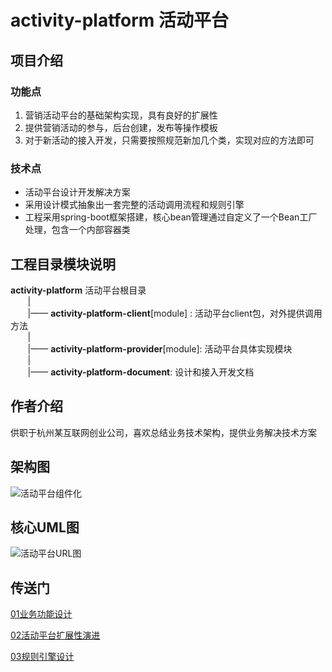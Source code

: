 # activity-platform 活动平台

## 项目介绍
### 功能点
1. 营销活动平台的基础架构实现，具有良好的扩展性
2. 提供营销活动的参与，后台创建，发布等操作模板
3. 对于新活动的接入开发，只需要按照规范新加几个类，实现对应的方法即可

### 技术点
- 活动平台设计开发解决方案
- 采用设计模式抽象出一套完整的活动调用流程和规则引擎
- 工程采用spring-boot框架搭建，核心bean管理通过自定义了一个Bean工厂处理，包含一个内部容器类



## 工程目录模块说明
**activity-platform** 活动平台根目录<br>
&nbsp;&nbsp;&nbsp;&nbsp;&nbsp;&nbsp;&nbsp;| <br>
&nbsp;&nbsp;&nbsp;&nbsp;&nbsp;&nbsp;&nbsp;|—— **activity-platform-client**[module] : 活动平台client包，对外提供调用方法<br>
&nbsp;&nbsp;&nbsp;&nbsp;&nbsp;&nbsp;&nbsp;| <br>
&nbsp;&nbsp;&nbsp;&nbsp;&nbsp;&nbsp;&nbsp;|—— **activity-platform-provider**[module]: 活动平台具体实现模块 <br>
&nbsp;&nbsp;&nbsp;&nbsp;&nbsp;&nbsp;&nbsp;| <br>
&nbsp;&nbsp;&nbsp;&nbsp;&nbsp;&nbsp;&nbsp;|—— **activity-platform-document**: 设计和接入开发文档 <br>


## 作者介绍
供职于杭州某互联网创业公司，喜欢总结业务技术架构，提供业务解决技术方案

## 架构图
![活动平台组件化](https://github.com/caisl/activity-platform/blob/master/activity-platform-document/src/main/document/image/%E6%B4%BB%E5%8A%A8%E5%B9%B3%E5%8F%B0%E7%BB%84%E4%BB%B6%E5%8C%96.png)

## 核心UML图
![活动平台URL图](https://github.com/caisl/activity-platform/blob/master/activity-platform-document/src/main/document/image/活动平台UML.png)

## 传送门
[01业务功能设计](https://github.com/caisl/activity-platform/blob/master/activity-platform-document/src/main/document/01%E4%B8%9A%E5%8A%A1%E5%8A%9F%E8%83%BD%E8%AE%BE%E8%AE%A1.md)

[02活动平台扩展性演进](https://github.com/caisl/activity-platform/blob/master/activity-platform-document/src/main/document/02活动平台扩展性演进.md)

[03规则引擎设计](https://github.com/caisl/activity-platform/blob/master/activity-platform-document/src/main/document/03规则引擎设计.md)







